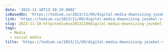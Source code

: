```yaml
---
date: '2023-11-10T13:30:19.000Z'
isBasedOn: 'https://tedium.co/2023/11/09/digital-media-downsizing-jezebel-vice-tumblr/'
link: 'https://tedium.co/2023/11/09/digital-media-downsizing-jezebel-vice-tumblr/'
slug: 2023-11-10-httpstediumco20231109digital-media-downsizing-jezebel-vice-tumblr
tags:
  - Media
  - social media
title: 'https://tedium.co/2023/11/09/digital-media-downsizing-jezebel-vice-tumblr/'
---
```


